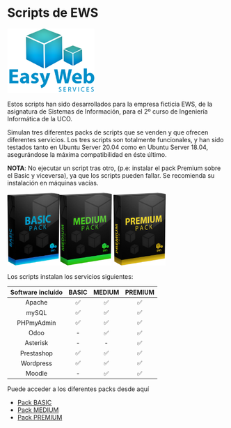 # Scripts de EWS

<img src="assets/logo.png" width="200"/>

Estos scripts han sido desarrollados para la empresa ficticia EWS, de la asignatura de Sistemas de Información, para el 2º curso de Ingeniería Informática de la UCO.

Simulan tres diferentes packs de scripts que se venden y que ofrecen diferentes servicios. Los tres scripts son totalmente funcionales, y han sido testados tanto en Ubuntu Server 20.04 como en Ubuntu Server 18.04, asegurándose la máxima compatibilidad en éste último.

**NOTA**: No ejecutar un script tras otro, (p.e: instalar el pack Premium sobre el Basic y viceversa), ya que los scripts pueden fallar. Se recomienda su instalación en máquinas vacías.


<img src="assets/BASIC.png" width="120"/><img src="assets/MEDIUM.png" width="120"/> <img src="assets/PREMIUM.png" width="120"/>

Los scripts instalan los servicios siguientes:


|   Software incluído     |        BASIC       |       MEDIUM       |   PREMIUM          |
|:-----------------------:|:------------------:|:------------------:|:------------------:|
| Apache                  | :white_check_mark: | :white_check_mark: | :white_check_mark: | 
| mySQL                   | :white_check_mark: | :white_check_mark: | :white_check_mark: | 
| PHPmyAdmin              | :white_check_mark: | :white_check_mark: | :white_check_mark: |
| Odoo                    |          -         | :white_check_mark: | :white_check_mark: | 
| Asterisk                |          -         |         -          | :white_check_mark: | 
| Prestashop              | :white_check_mark: | :white_check_mark: | :white_check_mark: | 
| Wordpress               | :white_check_mark: | :white_check_mark: | :white_check_mark: | 
| Moodle                  |          -         | :white_check_mark: | :white_check_mark: | 


Puede acceder a los diferentes packs desde aquí
- [Pack BASIC][BASIC]
- [Pack MEDIUM][MEDIUM]
- [Pack PREMIUM][PREMIUM]

[BASIC]: /BASIC
[MEDIUM]: /MEDIUM
[PREMIUM]: /PREMIUM
